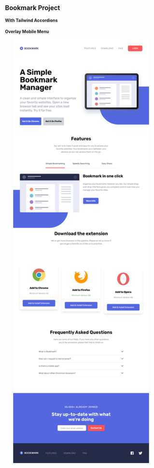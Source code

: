 ## Bookmark Project

#### With Tailwind Accordions
#### Overlay Mobile Menu

<p align="center">
<img src="images/bookmark-tw-ss.png" alt="Bookmark Tailwind Project" width="450">
</p>